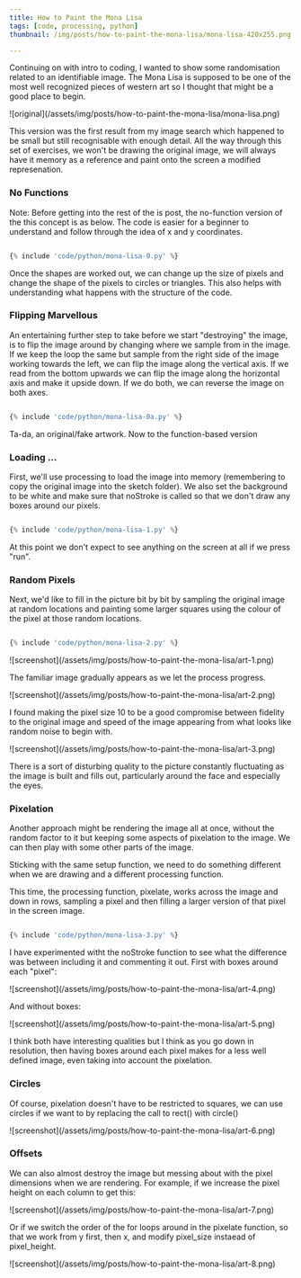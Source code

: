```yaml
---
title: How to Paint the Mona Lisa
tags: [code, processing, python]
thumbnail: /img/posts/how-to-paint-the-mona-lisa/mona-lisa-420x255.png

---
```


Continuing on with intro to coding, I wanted to show some randomisation related to an identifiable image. The Mona Lisa is supposed to be one of the most well
recognized pieces of western art so I thought that might be a good place to begin.

![original]\(/assets/img/posts/how-to-paint-the-mona-lisa/mona-lisa.png)

This version was the first result from my image search which happened to be small but still recognisable with enough detail. All the way through this set of exercises,
we won't be drawing the original image, we will always have it memory as a reference and paint onto the screen a modified represenation.

### No Functions

Note: Before getting into the rest of the is post, the no-function version of the this concept is as below. The code is easier for a beginner to understand and follow through the idea of x and y coordinates.

```python

{% include 'code/python/mona-lisa-0.py' %}

```

Once the shapes are worked out, we can change up the size of pixels and change the shape of the pixels to circles or triangles. This also helps with understanding what happens with the structure of the code.

### Flipping Marvellous

An entertaining further step to take before we start "destroying" the image, is to flip the image around by changing where we sample from in the image. If we keep the loop the same but sample from the right side of the image working towards the left, we can flip the image along the vertical axis.
If we read from the bottom upwards we can flip the image along the horizontal axis and make it upside down. If we do both, we can reverse the image on both axes.

```python

{% include 'code/python/mona-lisa-0a.py' %}

```

Ta-da, an original/fake artwork. Now to the function-based version

### Loading ...

First, we'll use processing to load the image into memory (remembering to copy the original image into the sketch folder). We also set the background to be white and make sure
that noStroke is called so that we don't draw any boxes around our pixels.

```python

{% include 'code/python/mona-lisa-1.py' %}

```

At this point we don't expect to see anything on the screen at all if we press "run".

### Random Pixels

Next, we'd like to fill in the picture bit by bit by sampling the original image at random locations and
painting some larger squares using the colour of the pixel at those random locations.

```python

{% include 'code/python/mona-lisa-2.py' %}

```

![screenshot]\(/assets/img/posts/how-to-paint-the-mona-lisa/art-1.png)

The familiar image gradually appears as we let the process progress.

![screenshot]\(/assets/img/posts/how-to-paint-the-mona-lisa/art-2.png)

I found making the pixel size 10 to be a good compromise between fidelity to the
original image and speed of the image appearing from what looks like random noise to begin with.

![screenshot]\(/assets/img/posts/how-to-paint-the-mona-lisa/art-3.png)

There is a sort of disturbing quality to the picture constantly fluctuating as the image is built and fills out,
particularly around the face and especially the eyes.

### Pixelation

Another approach might be rendering the image all at once, without the random factor to it but keeping some aspects of pixelation to the image.
We can then play with some other parts of the image.

Sticking with the same setup function, we need to do something different when we are drawing and a different processing function.

This time, the processing function, pixelate, works across the image and down in rows, sampling a pixel and then filling a larger version of that pixel
in the screen image.

```python

{% include 'code/python/mona-lisa-3.py' %}

```

I have experimented witht the noStroke function to see what the difference was between including it and commenting it out. First with boxes around each "pixel":

![screenshot]\(/assets/img/posts/how-to-paint-the-mona-lisa/art-4.png)

And without boxes:

![screenshot]\(/assets/img/posts/how-to-paint-the-mona-lisa/art-5.png)

I think both have interesting qualities but I think as you go down in resolution, then having boxes around each pixel makes for a less well defined image, even taking into
account the pixelation.

### Circles

Of course, pixelation doesn't have to be restricted to squares, we can use circles if we want to by replacing the call to rect() with circle()

![screenshot]\(/assets/img/posts/how-to-paint-the-mona-lisa/art-6.png)

### Offsets

We can also almost destroy the image but messing about with the pixel dimensions when we are rendering. For example, if we increase the pixel height on each column to get this:

![screenshot]\(/assets/img/posts/how-to-paint-the-mona-lisa/art-7.png)

Or if we switch the order of the for loops around in the pixelate function, so that we work from y first, then x, and modify pixel_size instaead of pixel_height.

![screenshot]\(/assets/img/posts/how-to-paint-the-mona-lisa/art-8.png)

